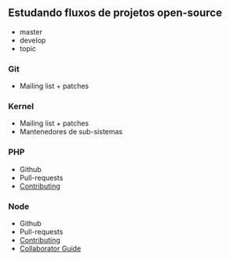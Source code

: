 
Estudando fluxos de projetos open-source
----------------------------------------


- master
- develop
- topic




### Git

 - Mailing list + patches

### Kernel

 - Mailing list + patches
 - Mantenedores de sub-sistemas

### PHP

 - Github
 - Pull-requests
 - [Contributing](https://github.com/php/php-src/blob/master/CONTRIBUTING.md)


### Node

 - Github
 - Pull-requests
 - [Contributing](https://github.com/nodejs/node/blob/master/CONTRIBUTING.md)
 - [Collaborator Guide](https://github.com/nodejs/node/blob/master/COLLABORATOR_GUIDE.md)

